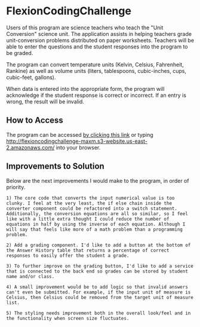 # FlexionCodingChallenge
  Users of this program are science teachers who teach the "Unit Conversion" science unit. The application assists in helping teachers grade unit-conversion problems distributed on paper worksheets. Teachers will be able to enter the questions and the student responses into the program to be graded.

  The program can convert temperature units (Kelvin, Celsius, Fahrenheit, Rankine) as well as volume units (liters, tablespoons, cubic-inches, cups, cubic-feet, gallons).

  When data is entered into the appropriate form, the program will acknowledge if the student response is correct or incorrect. If an entry is wrong, the result will be invalid.

## How to Access
  The program can be accessed [by clicking this link](http://flexioncodingchallenge-maxm.s3-website.us-east-2.amazonaws.com/) or typing http://flexioncodingchallenge-maxm.s3-website.us-east-2.amazonaws.com/ into your browser.

## Improvements to Solution
  Below are the next improvements I would make to the program, in order of priority.

    1) The core code that converts the input numerical value is too clunky. I feel at the very least, the if else chain inside the converter component could be refactored into a switch statement. Additionally, the conversion equations are all so similar, so I feel like with a little extra thought I could reduce the number of equations in half by using the inverse of each equation. Although I will say that feels like more of a math problem than a programming problem. 

    2) Add a grading component. I'd like to add a button at the bottom of the Answer History table that returns a percentage of correct responses to easily offer the student a grade.

    3) To further improve on the grading button, I'd like to add a service that is connected to the back end so grades can be stored by student name and/or class.

    4) A small improvement would be to add logic so that invalid answers can't even be submitted. For example, if the input unit of measure is Celsius, then Celsius could be removed from the target unit of measure list.

    5) The styling needs improvement both in the overall look/feel and in the functionality when screen size fluctuates.
